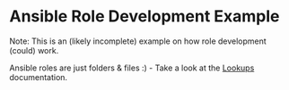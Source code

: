 # Ansible Role Development Example

Note: This is an (likely incomplete) example on how role development (could) work.

Ansible roles are just folders & files :) - Take a look at the 
[Lookups](http://docs.ansible.com/ansible/playbooks_lookups.html) documentation.


